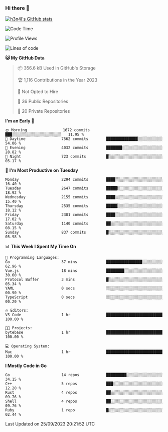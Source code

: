 ### Hi there 👋

[![h3n4l's GitHub stats](https://github-readme-stats.vercel.app/api?username=h3n4l&count_private=true&show_icons=true&theme=radical)](https://github.com/h3n4l/github-readme-stats)

<!--START_SECTION:waka-->
![Code Time](http://img.shields.io/badge/Code%20Time-1%2C587%20hrs%205%20mins-blue)

![Profile Views](http://img.shields.io/badge/Profile%20Views-0-blue)

![Lines of code](https://img.shields.io/badge/From%20Hello%20World%20I%27ve%20Written-3.8%20million%20lines%20of%20code-blue)

**🐱 My GitHub Data** 

> 📦 356.6 kB Used in GitHub's Storage 
 > 
> 🏆 1,116 Contributions in the Year 2023
 > 
> 🚫 Not Opted to Hire
 > 
> 📜 36 Public Repositories 
 > 
> 🔑 20 Private Repositories 
 > 
**I'm an Early 🐤** 

```text
🌞 Morning                1672 commits        ███░░░░░░░░░░░░░░░░░░░░░░   11.95 % 
🌆 Daytime                7562 commits        ██████████████░░░░░░░░░░░   54.06 % 
🌃 Evening                4032 commits        ███████░░░░░░░░░░░░░░░░░░   28.82 % 
🌙 Night                  723 commits         █░░░░░░░░░░░░░░░░░░░░░░░░   05.17 % 
```
📅 **I'm Most Productive on Tuesday** 

```text
Monday                   2294 commits        ████░░░░░░░░░░░░░░░░░░░░░   16.40 % 
Tuesday                  2647 commits        █████░░░░░░░░░░░░░░░░░░░░   18.92 % 
Wednesday                2155 commits        ████░░░░░░░░░░░░░░░░░░░░░   15.40 % 
Thursday                 2535 commits        █████░░░░░░░░░░░░░░░░░░░░   18.12 % 
Friday                   2381 commits        ████░░░░░░░░░░░░░░░░░░░░░   17.02 % 
Saturday                 1140 commits        ██░░░░░░░░░░░░░░░░░░░░░░░   08.15 % 
Sunday                   837 commits         █░░░░░░░░░░░░░░░░░░░░░░░░   05.98 % 
```


📊 **This Week I Spent My Time On** 

```text
💬 Programming Languages: 
Go                       37 mins             ████████████████░░░░░░░░░   62.96 % 
Vue.js                   18 mins             ████████░░░░░░░░░░░░░░░░░   30.60 % 
Protocol Buffer          3 mins              █░░░░░░░░░░░░░░░░░░░░░░░░   05.34 % 
YAML                     0 secs              ░░░░░░░░░░░░░░░░░░░░░░░░░   00.90 % 
TypeScript               0 secs              ░░░░░░░░░░░░░░░░░░░░░░░░░   00.20 % 

🔥 Editors: 
VS Code                  1 hr                █████████████████████████   100.00 % 

🐱‍💻 Projects: 
bytebase                 1 hr                █████████████████████████   100.00 % 

💻 Operating System: 
Mac                      1 hr                █████████████████████████   100.00 % 
```

**I Mostly Code in Go** 

```text
Go                       14 repos            █████████░░░░░░░░░░░░░░░░   34.15 % 
C++                      5 repos             ███░░░░░░░░░░░░░░░░░░░░░░   12.20 % 
Rust                     4 repos             ██░░░░░░░░░░░░░░░░░░░░░░░   09.76 % 
Shell                    4 repos             ██░░░░░░░░░░░░░░░░░░░░░░░   09.76 % 
Ruby                     1 repo              █░░░░░░░░░░░░░░░░░░░░░░░░   02.44 % 
```




 Last Updated on 25/09/2023 20:21:52 UTC
<!--END_SECTION:waka-->

